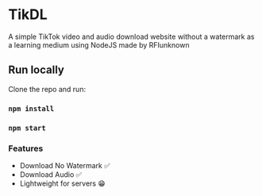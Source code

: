 # TikDL
A simple TikTok video and audio download website without a watermark as a learning medium using NodeJS made by RFIunknown

## Run locally

Clone the repo and run:

### `npm install`

### `npm start`

### Features
* Download No Watermark ✅
* Download Audio ✅
* Lightweight for servers 😁
